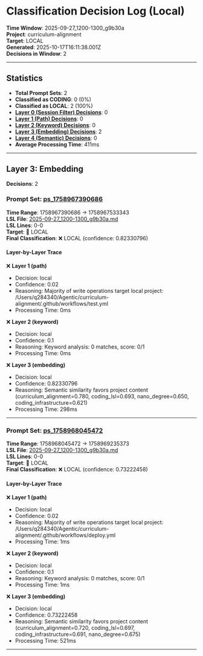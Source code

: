 # Classification Decision Log (Local)

**Time Window**: 2025-09-27_1200-1300_g9b30a<br>
**Project**: curriculum-alignment<br>
**Target**: LOCAL<br>
**Generated**: 2025-10-17T16:11:38.001Z<br>
**Decisions in Window**: 2

---

## Statistics

- **Total Prompt Sets**: 2
- **Classified as CODING**: 0 (0%)
- **Classified as LOCAL**: 2 (100%)
- **[Layer 0 (Session Filter) Decisions](#layer-0-session-filter)**: 0
- **[Layer 1 (Path) Decisions](#layer-1-path)**: 0
- **[Layer 2 (Keyword) Decisions](#layer-2-keyword)**: 0
- **[Layer 3 (Embedding) Decisions](#layer-3-embedding)**: 2
- **[Layer 4 (Semantic) Decisions](#layer-4-semantic)**: 0
- **Average Processing Time**: 411ms

---

## Layer 3: Embedding

**Decisions**: 2

### Prompt Set: [ps_1758967390686](../../history/2025-09-27_1200-1300_g9b30a.md#ps_1758967390686)

**Time Range**: 1758967390686 → 1758967533343<br>
**LSL File**: [2025-09-27_1200-1300_g9b30a.md](../../history/2025-09-27_1200-1300_g9b30a.md#ps_1758967390686)<br>
**LSL Lines**: 0-0<br>
**Target**: 📍 LOCAL<br>
**Final Classification**: ❌ LOCAL (confidence: 0.82330796)

#### Layer-by-Layer Trace

❌ **Layer 1 (path)**
- Decision: local
- Confidence: 0.02
- Reasoning: Majority of write operations target local project: /Users/q284340/Agentic/curriculum-alignment/.github/workflows/test.yml
- Processing Time: 0ms

❌ **Layer 2 (keyword)**
- Decision: local
- Confidence: 0.1
- Reasoning: Keyword analysis: 0 matches, score: 0/1
- Processing Time: 0ms

❌ **Layer 3 (embedding)**
- Decision: local
- Confidence: 0.82330796
- Reasoning: Semantic similarity favors project content (curriculum_alignment=0.780, coding_lsl=0.693, nano_degree=0.650, coding_infrastructure=0.621)
- Processing Time: 298ms

---

### Prompt Set: [ps_1758968045472](../../history/2025-09-27_1200-1300_g9b30a.md#ps_1758968045472)

**Time Range**: 1758968045472 → 1758969235373<br>
**LSL File**: [2025-09-27_1200-1300_g9b30a.md](../../history/2025-09-27_1200-1300_g9b30a.md#ps_1758968045472)<br>
**LSL Lines**: 0-0<br>
**Target**: 📍 LOCAL<br>
**Final Classification**: ❌ LOCAL (confidence: 0.73222458)

#### Layer-by-Layer Trace

❌ **Layer 1 (path)**
- Decision: local
- Confidence: 0.02
- Reasoning: Majority of write operations target local project: /Users/q284340/Agentic/curriculum-alignment/.github/workflows/deploy.yml
- Processing Time: 1ms

❌ **Layer 2 (keyword)**
- Decision: local
- Confidence: 0.1
- Reasoning: Keyword analysis: 0 matches, score: 0/1
- Processing Time: 1ms

❌ **Layer 3 (embedding)**
- Decision: local
- Confidence: 0.73222458
- Reasoning: Semantic similarity favors project content (curriculum_alignment=0.720, coding_lsl=0.697, coding_infrastructure=0.691, nano_degree=0.675)
- Processing Time: 521ms

---

